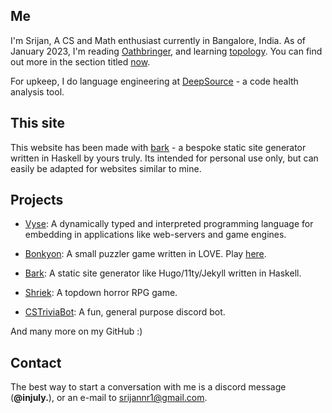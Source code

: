 ## Me

I'm Srijan, A CS and Math enthusiast currently in Bangalore, India.
As of January 2023, I'm reading [Oathbringer](https://www.goodreads.com/en/book/show/34002132), and learning [topology](https://en.wikipedia.org/wiki/Topology).
You can find out more in the section titled [now](/now).

For upkeep, I do language engineering at [DeepSource](https://deepsource.com) - a code health analysis tool.

## This site

This website has been made with <a href="https://github.com/srijan-paul/bark" target="_blank">bark</a> -
a bespoke static site generator written in Haskell by yours truly.
Its intended for personal use only, but can easily be adapted for websites similar to mine.

## Projects

- <a href="https://github.com/srijan-paul/snap" target="_blank">Vyse</a>: A dynamically typed and interpreted programming language for embedding in applications like web-servers and game engines.

- <a href="https://github.com/srijan-paul/bonkyon" target="_blank">Bonkyon</a>: A small puzzler game written in LOVE. Play <a href="https://injuly.itch.io/bonkyon" target="_blank">here</a>.

- <a href="https://github.com/srijan-paul/bark" target="_blank">Bark</a>: A static site generator like Hugo/11ty/Jekyll written in Haskell.

- <a href="https://github.com/srijan-paul/horror-game" target="_blank">Shriek</a>: A topdown horror RPG game.

- <a href="https://github.com/srijan-paul/CSTriviaBot" target="_blank">CSTriviaBot</a>: A fun, general purpose discord bot.

And many more on my GitHub :)

## Contact

The best way to start a conversation with me is a discord message (**@injuly.**), or an e-mail to
[srijannr1@gmail.com](mailto:srijannr1@gmail.com).
